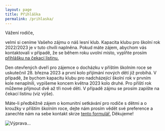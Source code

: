 ```yaml
---
layout: page
title: Přihláška
permalink: /prihlaska/
---
```

Vážení rodiče,

velmi si ceníme Vašeho zájmu o náš lesní klub. Kapacita klubu pro školní rok 2022/2023 je v tuto chvíli naplněna. Pokud máte zájem, abychom vás kontaktovali v případě, že se během roku uvolní místo, vyplňte prosím [přihlášku na čekací listinu.](https://docs.google.com/forms/d/e/1FAIpQLSdpfh4ZLk6OpJroxKuiZqFOHpd_pzUx1cq8JVYJolVMLE8O4A/viewform?usp=sf_link)

Den otevřených dveří pro zájemce o docházku v příštím školním roce se uskutečnil 28. března 2023 a první kolo přijímání nových dětí již probíhá. V případě, že bychom kapacitu klubu pro nadcházející školní rok v prvním kole nenaplnili, vypíšeme koncem května 2023 kolo druhé. Pro příští rok můžeme přijmout dvě až tři nové děti. V případě zájmu se prosím zapište na čekací listinu (viz výše).

Máte-li předběžně zájem o komunitní setkávání pro rodiče s dětmi a o kroužky v příštím školním roce, dejte nám prosím vědět své preference a zanechte nám na sebe kontakt skrze [tento formulář.](https://docs.google.com/forms/d/e/1FAIpQLSf49x825RDaG3u6UheIX92eIFuJ16kyls_iguA6BzqT5gb0fQ/viewform?usp=sf_link) Děkujeme!

![Výprava...](/assets/gallery/2019-11-13_10-08-24.jpg)
